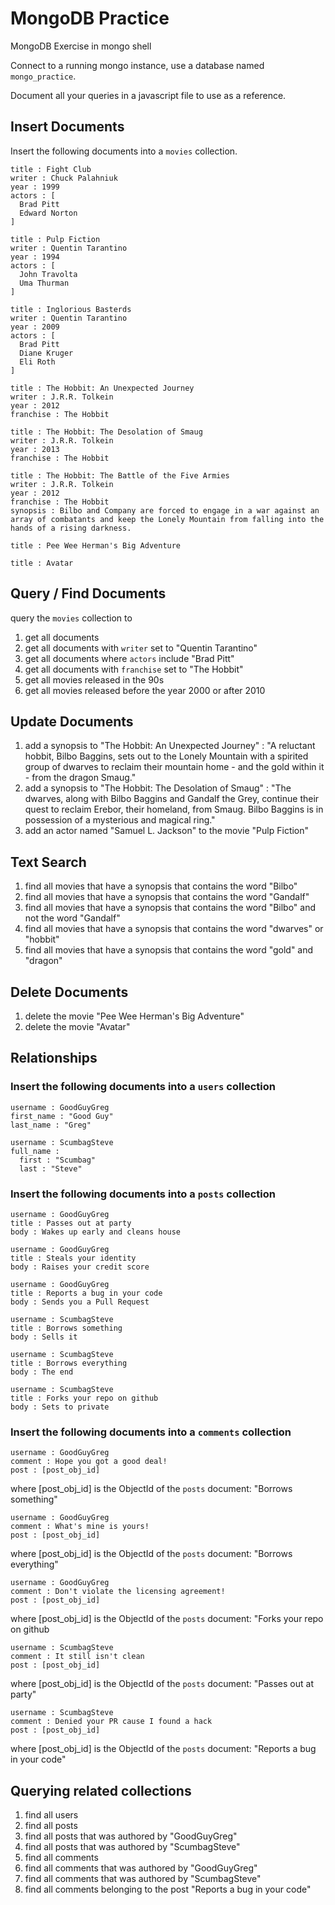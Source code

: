 # MongoDB Practice

MongoDB Exercise in mongo shell

Connect to a running mongo instance, use a database named `mongo_practice`.

Document all your queries in a javascript file to use as a reference.

## Insert Documents

Insert the following documents into a `movies` collection.

```
title : Fight Club
writer : Chuck Palahniuk
year : 1999
actors : [
  Brad Pitt
  Edward Norton
]
```
```
title : Pulp Fiction
writer : Quentin Tarantino
year : 1994
actors : [
  John Travolta
  Uma Thurman
]
```
```
title : Inglorious Basterds
writer : Quentin Tarantino
year : 2009
actors : [
  Brad Pitt
  Diane Kruger
  Eli Roth
]
```
```
title : The Hobbit: An Unexpected Journey
writer : J.R.R. Tolkein
year : 2012
franchise : The Hobbit
```
```
title : The Hobbit: The Desolation of Smaug
writer : J.R.R. Tolkein
year : 2013
franchise : The Hobbit
```
```
title : The Hobbit: The Battle of the Five Armies
writer : J.R.R. Tolkein
year : 2012
franchise : The Hobbit
synopsis : Bilbo and Company are forced to engage in a war against an array of combatants and keep the Lonely Mountain from falling into the hands of a rising darkness.
```
```
title : Pee Wee Herman's Big Adventure
```
```
title : Avatar
```

## Query / Find Documents

query the `movies` collection to

1. get all documents
1. get all documents with `writer` set to "Quentin Tarantino"
1. get all documents where `actors` include "Brad Pitt"
1. get all documents with `franchise` set to "The Hobbit"
1. get all movies released in the 90s
1. get all movies released before the year 2000 or after 2010

## Update Documents

1. add a synopsis to "The Hobbit: An Unexpected Journey" : "A reluctant hobbit, Bilbo Baggins, sets out to the Lonely Mountain with a spirited group of dwarves to reclaim their mountain home - and the gold within it - from the dragon Smaug."
1. add a synopsis to "The Hobbit: The Desolation of Smaug" : "The dwarves, along with Bilbo Baggins and Gandalf the Grey, continue their quest to reclaim Erebor, their homeland, from Smaug. Bilbo Baggins is in possession of a mysterious and magical ring."
1. add an actor named "Samuel L. Jackson" to the movie "Pulp Fiction"

## Text Search

1. find all movies that have a synopsis that contains the word "Bilbo"
1. find all movies that have a synopsis that contains the word "Gandalf"
1. find all movies that have a synopsis that contains the word "Bilbo" and not the word "Gandalf"
1. find all movies that have a synopsis that contains the word "dwarves" or "hobbit"
1. find all movies that have a synopsis that contains the word "gold" and "dragon"

## Delete Documents

1. delete the movie "Pee Wee Herman's Big Adventure"
1. delete the movie "Avatar"

## Relationships

### Insert the following documents into a `users` collection

```
username : GoodGuyGreg
first_name : "Good Guy"
last_name : "Greg"
```
```
username : ScumbagSteve
full_name :
  first : "Scumbag"
  last : "Steve"

```

### Insert the following documents into a `posts` collection

```
username : GoodGuyGreg
title : Passes out at party
body : Wakes up early and cleans house
```

```
username : GoodGuyGreg
title : Steals your identity
body : Raises your credit score
```

```
username : GoodGuyGreg
title : Reports a bug in your code
body : Sends you a Pull Request
```

```
username : ScumbagSteve
title : Borrows something
body : Sells it
```

```
username : ScumbagSteve
title : Borrows everything
body : The end
```

```
username : ScumbagSteve
title : Forks your repo on github
body : Sets to private
```


### Insert the following documents into a `comments` collection

```
username : GoodGuyGreg
comment : Hope you got a good deal!
post : [post_obj_id]
```
where [post_obj_id] is the ObjectId of the `posts` document: "Borrows something"

```
username : GoodGuyGreg
comment : What's mine is yours!
post : [post_obj_id]
```
where [post_obj_id] is the ObjectId of the `posts` document: "Borrows everything"

```
username : GoodGuyGreg
comment : Don't violate the licensing agreement!
post : [post_obj_id]
```
where [post_obj_id] is the ObjectId of the `posts` document: "Forks your repo on github

```
username : ScumbagSteve
comment : It still isn't clean
post : [post_obj_id]
```
where [post_obj_id] is the ObjectId of the `posts` document: "Passes out at party"

```
username : ScumbagSteve
comment : Denied your PR cause I found a hack
post : [post_obj_id]
```
where [post_obj_id] is the ObjectId of the `posts` document: "Reports a bug in your code"


## Querying related collections

1. find all users
1. find all posts
1. find all posts that was authored by "GoodGuyGreg"
1. find all posts that was authored by "ScumbagSteve"
1. find all comments
1. find all comments that was authored by "GoodGuyGreg"
1. find all comments that was authored by "ScumbagSteve"
1. find all comments belonging to the post "Reports a bug in your code"

